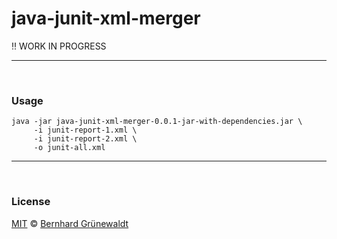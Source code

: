 # java-junit-xml-merger

:bangbang: WORK IN PROGRESS

----
&nbsp;

### Usage

```
java -jar java-junit-xml-merger-0.0.1-jar-with-dependencies.jar \
     -i junit-report-1.xml \
     -i junit-report-2.xml \
     -o junit-all.xml
```

-----
&nbsp;

### License

[MIT](https://github.com/cloutainer/k8s-jenkins-slave-deploy/blob/master/LICENSE) © [Bernhard Grünewaldt](https://github.com/clouless)
